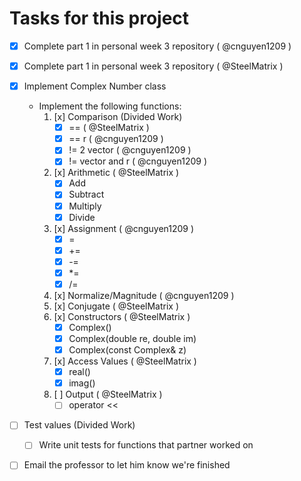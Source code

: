 # Tasks for this project
- [x] Complete part 1 in personal week 3 repository ( @cnguyen1209 )
- [x] Complete part 1 in personal week 3 repository ( @SteelMatrix )

- [x] Implement Complex Number class
  - Implement the following functions:
    1. [x] Comparison (Divided Work)
        - [x] == ( @SteelMatrix )
        - [x] == r ( @cnguyen1209 )
        - [x] != 2 vector ( @cnguyen1209 )
        - [x] != vector and r ( @cnguyen1209 )
    2. [x] Arithmetic ( @SteelMatrix )
        - [x] Add
        - [x] Subtract
        - [x] Multiply
        - [x] Divide
    3. [x] Assignment ( @cnguyen1209 )
        - [x] =
        - [x] +=
        - [x] -=
        - [x] *=
        - [x] /=
    4. [x] Normalize/Magnitude ( @cnguyen1209 )
    5. [x] Conjugate ( @SteelMatrix )
    6. [x] Constructors ( @SteelMatrix )
        - [x] Complex()
        - [x] Complex(double re, double im)
        - [x] Complex(const Complex& z)
    7. [x] Access Values ( @SteelMatrix )
        - [x] real()
        - [x] imag()
    8. [ ] Output ( @SteelMatrix )
        - [ ] operator <<
        
- [ ] Test values (Divided Work)
  - [ ] Write unit tests for functions that partner worked on
  
- [ ] Email the professor to let him know we're finished
